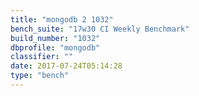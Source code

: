 ```yaml
---
title: "mongodb 2 1032"
bench_suite: "17w30 CI Weekly Benchmark"
build_number: "1032"
dbprofile: "mongodb"
classifier: ""
date: 2017-07-24T05:14:28
type: "bench"
---
```

